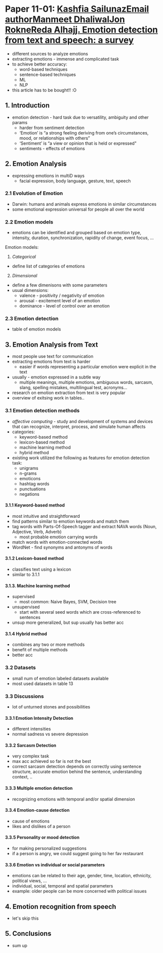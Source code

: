 

# Paper 11-01: [Kashfia SailunazEmail authorManmeet DhaliwalJon RokneReda Alhajj. Emotion detection from text and speech: a survey](https://link.springer.com/article/10.1007/s13278-018-0505-2)

- different sources to analyze emotions
- extracting emotions - immense and complicated task
- to achieve better accuracy: 
  - word-based techniques
  - sentence-based techniques
  - ML
  - NLP
- this article has to be bought!! :O  

## 1. Introduction

- emotion detection - hard task due to versatility, ambiguity and other params
  - harder from sentiment detection
  - ‘Emotion’ is “a strong feeling deriving from one’s circumstances, mood, or relationships with others”
  - ‘Sentiment’ is “a view or opinion that is held or expressed"
  - sentiments - effects of emotions

## 2. Emotion Analysis

- expressing emotions in multiD ways
  - facial expression, body language, gesture, text, speech

### 2.1 Evolution of Emotion

- Darwin: humans and animals express emotions in similar circumstances
- some emotional expression universal for people all over the world

### 2.2 Emotion models

- emotions can be identified and grouped based on emotion type, intensity, duration, synchronization, rapidity of change, event focus, ... 

Emotion models: 
1. *Categorical*
  - define list of categories of emotions
2. *Dimensional*
  - define a few dimenisons with some parameters
  - usual dimensions:
    - valence - positivity / negativity of emotion
    - arousal - excitement level of an emotion
    - dominance - level of control over an emotion

### 2.3 Emotion detection
    
- table of emotion models


## 3. Emotion Analysis from Text

- most people use text for communication
- extracting emotions from text is harder
  - easier if words representing a particular emotion were explicit in the text
- usually - emotion expressed in a subtle way
  - multiple meanings, multiple emotions, ambiguous words, sarcasm, slang, spelling mistakes, multilingual test, acronyms... 
- research on emotion extraction from text is very popular
- overview of exitsing work in tables..

### 3.1 Emotion detection methods

- *affective computing* -  study and development of systems and devices that can recognize, interpret, process, and simulate human affects
- categories: 
  - keyword-based method
  - lexicon-based method
  - machine learning method
  - hybrid method
- existing work utilized the following as features for emotion detection task: 
  - unigrams
  - n-grams
  - emoticons
  - hashtag words
  - punctuations
  - negations

#### 3.1.1 Keyword-based method

- most intuitive and straightforward
- find patterns similar to emotion keywords and match them
- tag words with Parts-Of-Speech tagger and extract NAVA words (Noun, Adjective, Verb, Adverb)
  - most probable emotion carrying words
- match words with emotion-connected words
- WordNet - find synonyms and antonyms of words

#### 3.1.2 Lexicon-based method

- classifies text using a lexicon
- similar to 3.1.1

#### 3.1.3. Machine learning method

- supervised
  - most common: Naive Bayes, SVM, Decision tree
- unsupervised
  - start with several seed words which are cross-referenced to sentences
- unsup more generalized, but sup usually has better acc

#### 3.1.4 Hybrid method

- combines any two or more methods
- benefit of multiple methods
- better acc

### 3.2 Datasets

- small num of emotion labeled datasets available
- most used datasets in table 13

### 3.3 Discussions

- lot of unturned stones and possibilities

#### 3.3.1 Emotion Intensity Detection

- different intensities
- normal sadness vs severe depression

#### 3.3.2 Sarcasm Detection

- very complex task
- max acc achieved so far is not the best
- correct sarcasm detection depends on correctly using sentence structure,  accurate emotion behind the sentence, understanding context, .. 

#### 3.3.3 Multiple emotion detection

- recognizing emotions with temporal and/or spatial dimension

#### 3.3.4 Emotion-cause detection

- cause of emotions
- likes and dislikes of a person

#### 3.3.5 Personality or mood detection

- for making personalized suggestions
- if a person is angry, we could suggest going to her fav restaurant

#### 3.3.6 Emotion vs individual or social parameters

- emotions can be related to their age, gender, time, location, ethnicity, political views, ... 
- individual, social, temporal and spatial parameters
- example: older people can be more concerned with political issues


## 4. Emotion recognition from speech

- let's skip this

## 5. Conclusions

- sum up